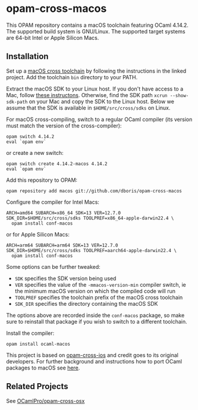 opam-cross-macos
================

This OPAM repository contains a macOS toolchain featuring OCaml 4.14.2.
The supported build system is GNU/Linux. The supported target systems are 64-bit
Intel or Apple Silicon Macs.

Installation
------------

Set up a [macOS cross toolchain](https://github.com/tpoechtrager/osxcross)
by following the instructions in the linked project. Add the toolchain `bin`
directory to your PATH.

Extract the macOS SDK to your Linux host. If you don't have access to a Mac, follow
[these instructons](https://github.com/tpoechtrager/osxcross#packaging-the-sdk).
Otherwise, find the SDK path `xcrun --show-sdk-path` on your Mac and copy the SDK to
the Linux host. Below we assume that the SDK is available
in `$HOME/src/cross/sdks` on Linux.

For macOS cross-compiling, switch to a regular OCaml compiler (its version must
match the version of the cross-compiler):

    opam switch 4.14.2
    eval `opam env`

or create a new switch:

    opam switch create 4.14.2-macos 4.14.2
    eval `opam env`

Add this repository to OPAM:

    opam repository add macos git://github.com/dboris/opam-cross-macos

Configure the compiler for Intel Macs:

    ARCH=amd64 SUBARCH=x86_64 SDK=13 VER=12.7.0 SDK_DIR=$HOME/src/cross/sdks TOOLPREF=x86_64-apple-darwin22.4 \
      opam install conf-macos

or for Apple Silicon Macs:

    ARCH=arm64 SUBARCH=arm64 SDK=13 VER=12.7.0 SDK_DIR=$HOME/src/cross/sdks TOOLPREF=aarch64-apple-darwin22.4 \
      opam install conf-macos

Some options can be further tweaked:

  * `SDK` specifies the SDK version being used
  * `VER` specifies the value of the `-mmacos-version-min` compiler switch,
    ie the minimum macOS version on which the compiled code will run
  * `TOOLPREF` specifies the toolchain prefix of the macOS cross toolchain
  * `SDK_DIR` specifies the directory containing the macOS SDK

The options above are recorded inside the `conf-macos` package, so make sure to
reinstall that package if you wish to switch to a different toolchain.

Install the compiler:

    opam install ocaml-macos

This project is based on [opam-cross-ios](https://github.com/ocaml-cross/opam-cross-ios) and
credit goes to its original developers. For further background and instructions how to
port OCaml packages to macOS see
[here](https://github.com/ocaml-cross/opam-cross-ios#porting-packages).

Related Projects
----------------

See [OCamlPro/opam-cross-osx](https://github.com/OCamlPro/opam-cross-osx)
